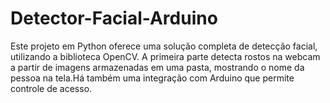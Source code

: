 # Detector-Facial-Arduino
 Este projeto em Python oferece uma solução completa de detecção facial, utilizando a biblioteca OpenCV. A primeira parte detecta rostos na webcam a partir de imagens armazenadas em uma pasta, mostrando o nome da pessoa na tela.Há também uma integração com Arduino que permite controle de acesso.
